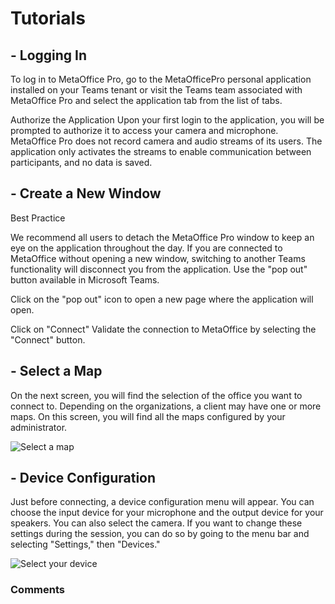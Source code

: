 # Tutorials

## - Logging In
To log in to MetaOffice Pro, go to the MetaOfficePro personal application installed on your Teams tenant or visit the Teams team associated with MetaOffice Pro and select the application tab from the list of tabs.

Authorize the Application
Upon your first login to the application, you will be prompted to authorize it to access your camera and microphone. MetaOffice Pro does not record camera and audio streams of its users. The application only activates the streams to enable communication between participants, and no data is saved.

## - Create a New Window
Best Practice

We recommend all users to detach the MetaOffice Pro window to keep an eye on the application throughout the day. If you are connected to MetaOffice without opening a new window, switching to another Teams functionality will disconnect you from the application. Use the "pop out" button available in Microsoft Teams.

Click on the "pop out" icon to open a new page where the application will open.

Click on "Connect"
Validate the connection to MetaOffice by selecting the "Connect" button.

## - Select a Map
On the next screen, you will find the selection of the office you want to connect to. Depending on the organizations, a client may have one or more maps. On this screen, you will find all the maps configured by your administrator.

 ![Select a map](/assets/img/meta-office-pro/map.png)


## - Device Configuration
Just before connecting, a device configuration menu will appear. You can choose the input device for your microphone and the output device for your speakers. You can also select the camera. If you want to change these settings during the session, you can do so by going to the menu bar and selecting "Settings," then "Devices."

 ![Select your device](/assets/img/meta-office-pro/peripheriques-start-app.png)



 ### Comments

<Comments />